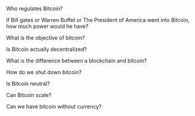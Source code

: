 Who regulates Bitcoin?

If Bill gates or Warren Buffet or The President of America went into Bitcoin, how much power would he have?

What is the objective of bitcoin?

Is Bitcoin actually decentralized?

What is the difference between a blockchain and bitcoin?

How do we shut down bitcoin?

Is Bitcoin neutral?

Can Bitcoin scale?

Can we have bitcoin without currency?

